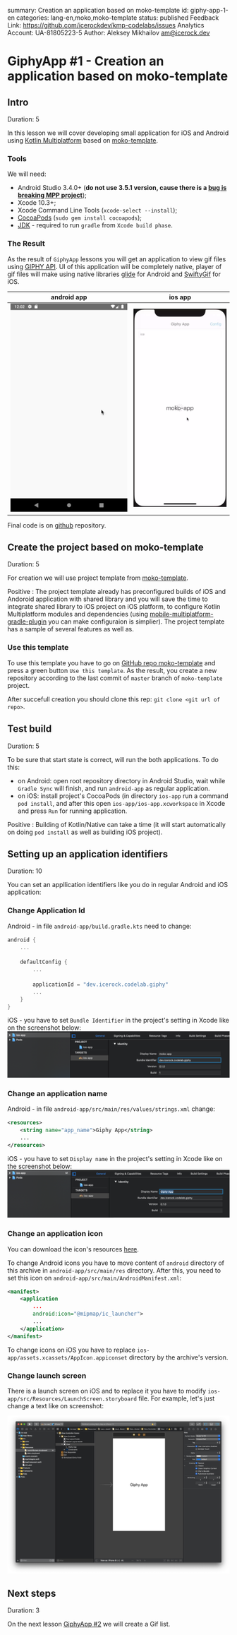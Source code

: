 summary: Creation an application based on moko-template
id: giphy-app-1-en
categories: lang-en,moko,moko-template
status: published
Feedback Link: https://github.com/icerockdev/kmp-codelabs/issues
Analytics Account: UA-81805223-5
Author: Aleksey Mikhailov <am@icerock.dev>

# GiphyApp #1 - Creation an application based on moko-template
## Intro
Duration: 5

In this lesson we will cover developing small application for iOS and Android using [Kotlin Multiplatform](https://kotlinlang.org/docs/reference/multiplatform.html) based on [moko-template](https://github.com/icerockdev/moko-template).

### Tools
We will need: 
- Android Studio 3.4.0+ (**do not use 3.5.1 version, cause there is a [bug is breaking MPP project](https://youtrack.jetbrains.com/issue/KT-34143)**);
- Xcode 10.3+;
- Xcode Command Line Tools (`xcode-select --install`);
- [CocoaPods](https://cocoapods.org/) (`sudo gem install cocoapods`);
- [JDK](https://www.oracle.com/technetwork/java/javase/downloads/jdk8-downloads-2133151.html) - required to run `gradle` from `Xcode build phase`.

### The Result
As the result of `GiphyApp` lessons you will get an application to view gif files using [GIPHY API](https://developers.giphy.com/docs/api). 
UI of this application will be completely native, player of gif files will make using native libraries [glide](https://github.com/bumptech/glide) for Android and [SwiftyGif](https://github.com/kirualex/SwiftyGif) for iOS.

|android app|ios app|
|---|---|
|![giphy-android-app](assets/giphy-android-app.webp)|![giphy-ios-app](assets/giphy-ios-app.webp)|

Final code is on [github](https://github.com/Alex009/giphy-mobile) repository.

## Create the project based on moko-template
Duration: 5

For creation we will use project template from [moko-template](https://github.com/icerockdev/moko-template). 

Positive
: The project template already has preconfigured builds of iOS and Andoroid application with shared library and you will save the time to integrate shared library to iOS project on iOS platform, to configure Kotlin Multiplatform modules and dependencies (using [mobile-multiplatform-gradle-plugin](https://github.com/icerockdev/mobile-multiplatform-gradle-plugin) you can make configuraion is simplier). 
The project template has a sample of several features as well as. 

### Use this template
To use this template you have to go on [GitHub repo moko-template](https://github.com/icerockdev/moko-template) and press a green button `Use this template`. As the result, you create a new repository according to the last commit of  `master` branch of `moko-template` project.

After succefull creation you should clone this rep:  `git clone <git url of repo>`.

## Test build
Duration: 5

To be sure that start state is correct, will run the both applications. To do this: 
- on Android: open root repository directory in Android Studio, wait while `Gradle Sync` will finish, and run `android-app` as regular application. 
- on iOS: install project's CocoaPods (in directory `ios-app` run a command `pod install`, and after this open `ios-app/ios-app.xcworkspace` in Xcode and press `Run` for running application. 

Positive
: Building of Kotlin/Native can take a time (it will start automatically on doing `pod install` as well as building iOS project). 

## Setting up an application identifiers 
Duration: 10

You can set an appllication identifiers like you do in regular Android and iOS application: 

### Change Appliсation Id
Android - in file `android-app/build.gradle.kts` need to change:
```kotlin
android {
    ...

    defaultConfig {
        ...
        
        applicationId = "dev.icerock.codelab.giphy"
        ...
    }
}
```
iOS - you have to set `Bundle Identifier` in the project's setting in Xcode like on the screenshot below:  
![Xcode bundle identifier](assets/giphy-1-1.png)

### Change an application name 
Android - in file `android-app/src/main/res/values/strings.xml` change:
```xml
<resources>
    <string name="app_name">Giphy App</string>
    ...
</resources>
```
iOS - you have to set `Display name` in the project's setting in Xcode like on the screenshot below:  
![Xcode display name](assets/giphy-1-2.png)

### Change an application icon
You can download the icon's resources [here](assets/giphy-1-icons.zip).  

To change Android icons you have to move content of `android` directory of this archive in `android-app/src/main/res` directory. After this, you need to set this icon on `android-app/src/main/AndroidManifest.xml`:

```xml
<manifest>
    <application
        ...
        android:icon="@mipmap/ic_launcher">
        ...
    </application>
</manifest>
```
To change icons on iOS you have to replace `ios-app/assets.xcassets/AppIcon.appiconset` directory by the archive's version. 

### Change launch screen 
There is a launch screen on iOS and to replace it you have to modify `ios-app/src/Resources/LaunchScreen.storyboard` file. For example, let's just change a text like on screenshot: 

![change launch screen](assets/giphy-1-3.png)

## Next steps 
Duration: 3

On the next lesson [GiphyApp #2](https://codelabs.kmp.icerock.dev/codelabs/giphy-app-2) we will create a Gif list. 
